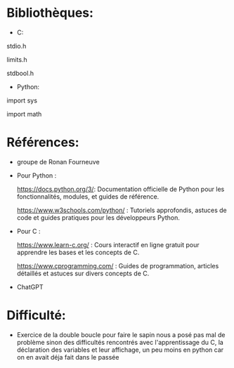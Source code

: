 # Bibliothèques:
* C:
  
 stdio.h

          
 limits.h


 stdbool.h


* Python:

 import sys
 
 import math

# Références:               
* groupe de Ronan Fourneuve         

* Pour Python :

    https://docs.python.org/3/: Documentation officielle de Python pour les fonctionnalités, modules, et guides de référence.
  
    https://www.w3schools.com/python/ : Tutoriels approfondis, astuces de code et guides pratiques pour les développeurs Python.
  

* Pour C :

    https://www.learn-c.org/ : Cours interactif en ligne gratuit pour apprendre les bases et les concepts de C.
  

    https://www.cprogramming.com/ : Guides de programmation, articles détaillés et astuces sur divers concepts de C.              

* ChatGPT 

# Difficulté:             
* Exercice de la double boucle pour faire le sapin nous a posé pas mal de problème sinon des difficultés rencontrés avec l'apprentissage du C, la déclaration des variables et leur affichage, un peu moins en python car on en avait déja fait dans le passée
             

        
